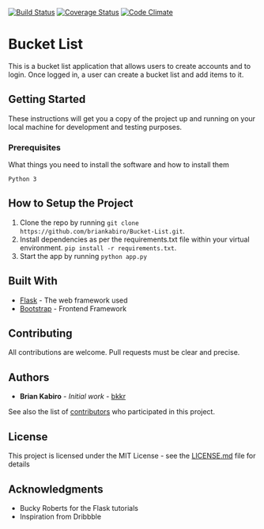 [![Build Status](https://travis-ci.org/briankabiro/Bucket-List.svg?branch=master)](https://travis-ci.org/briankabiro/Bucket-List)
[![Coverage Status](https://coveralls.io/repos/github/briankabiro/Bucket-List/badge.svg?branch=master)](https://coveralls.io/github/briankabiro/Bucket-List?branch=master)
[![Code Climate](https://codeclimate.com/github/codeclimate/codeclimate/badges/gpa.svg)](https://codeclimate.com/github/briankabiro/Bucket-List)

# Bucket List

This is a bucket list application that allows users to create accounts and to login. Once logged in, a user can create a bucket list and add items to it.

## Getting Started

These instructions will get you a copy of the project up and running on your local machine for development and testing purposes. 

### Prerequisites

What things you need to install the software and how to install them

```
Python 3
```
## How to Setup the Project
1. Clone the repo by running ```git clone https://github.com/briankabiro/Bucket-List.git```.
2. Install dependencies as per the requirements.txt file within your virtual environment. ```pip install -r requirements.txt```.
3. Start the app by running ```python app.py```


## Built With

* [Flask](http://www.dropwizard.io/1.0.2/docs/) - The web framework used
* [Bootstrap](http://getbootstrap.com/) - Frontend Framework


## Contributing

All contributions are welcome. Pull requests must be clear and precise.

 
## Authors

* **Brian Kabiro** - *Initial work* - [bkkr](https://github.com/briankabiro)

See also the list of [contributors](https://github.com/briankabiro/Bucket-List/contributors) who participated in this project.

## License

This project is licensed under the MIT License - see the [LICENSE.md](LICENSE.md) file for details

## Acknowledgments

* Bucky Roberts for the Flask tutorials
* Inspiration from Dribbble

